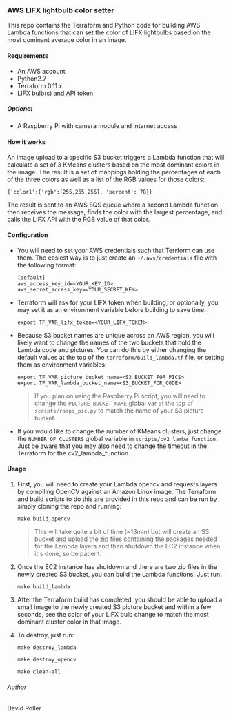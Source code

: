 ### AWS LIFX lightbulb color setter

This repo contains the Terraform and Python code for building AWS Lambda functions that can set the color of LIFX lightbulbs based on the most dominant average color in an image.

#### Requirements
- An AWS account
- Python2.7
- Terraform 0.11.x
- LIFX bulb(s) and [API](https://api.developer.lifx.com) token

##### Optional
- A Raspberry Pi with camera module and internet access

#### How it works
An image upload to a specific S3 bucket triggers a Lambda function that will calculate a set of 3 KMeans clusters based on the most dominant colors in the image. The result is a set of mappings holding the percentages of each of the three colors as well as a list of the RGB values for those colors:

```{'color1':{'rgb':[255,255,255], 'percent': 78}}```

The result is sent to an AWS SQS queue where a second Lambda function then receives the message, finds the color with the largest percentage, and calls the LIFX API with the RGB value of that color.

#### Configuration
- You will need to set your AWS credentials such that Terrform can use them. The easiest way is to just create an `~/.aws/credentials` file with the following format:

  ```
  [default]
  aws_access_key_id=<YOUR_KEY_ID>
  aws_secret_access_key=<YOUR_SECRET_KEY>
  ```
- Terraform will ask for your LIFX token when building, or optionally, you may set it as an environment variable before building to save time:
  
  ```
  export TF_VAR_lifx_token=<YOUR_LIFX_TOKEN>
  ```
  
- Because S3 bucket names are unique across an AWS region, you will likely want to change the names of the two buckets that hold the Lambda code and pictures. You can do this by either changing the default values at the top of the `terraform/build_lambda.tf` file, or setting them as environment variables:

  ```
  export TF_VAR_picture_bucket_name=<S3_BUCKET_FOR_PICS>
  export TF_VAR_lambda_bucket_name=<S3_BUCKET_FOR_CODE>
  ```
  > If you plan on using the Raspberry Pi script, you will need to change the `PICTURE_BUCKET_NAME` global var at the top of `scripts/raspi_pic.py` to match the name of your S3 picture bucket.

- If you would like to change the number of KMeans clusters, just change the `NUMBER_OF_CLUSTERS` global variable in `scripts/cv2_lamba_function`. Just be aware that you may also need to change the timeout in the Terraform for the cv2_lambda_function.

#### Usage
1. First, you will need to create your Lambda opencv and requests layers by compiling OpenCV against an Amazon Linux image. The Terraform and build scripts to do this are provided in this repo and can be run by simply cloning the repo and running:

    ```make build_opencv```

      >This will take quite a bit of time (~13min) but will create an S3 bucket and upload the zip files containing the packages needed for the Lambda layers and then shutdown the EC2 instance when it's done, so be patient.
    
2. Once the EC2 instance has shutdown and there are two zip files in the newly created S3 bucket, you can build the Lambda functions. Just run:

    ```make build_lambda```
  
 3. After the Terraform build has completed, you should be able to upload a small image to the newly created S3 picture bucket and within a few seconds, see the color of your LIFX bulb change to match the most dominant cluster color in that image.
  
4. To destroy, just run:

    ```make destroy_lambda```

    ```make destroy_opencv```

    ```make clean-all```

###### Author
David Roller
